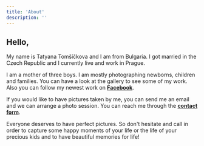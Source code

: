 ```yaml
---
title: 'About'
description: ''
---
```


## Hello,

My name is Tatyana Tomšíčkova and I am from Bulgaria. I got married in the Czech Republic and I currently live and work in Prague.

I am a mother of three boys. I am mostly photographing newborns, children and families. You can have a look at the gallery to see some of my work. Also you can follow my newest work on [**Facebook**](https://www.facebook.com/tatyanatomsickovaphotography).

If you would like to have pictures taken by me, you can send me an email and we can arrange a photo session. You can reach me through the [**contact form**](/en/contact).

Everyone deserves to have perfect pictures. So don't hesitate and call in order to capture some happy moments of your life or the life of your precious kids and to have beautiful memories for life!
